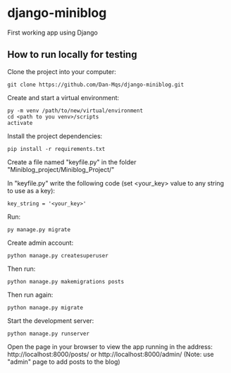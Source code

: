 # django-miniblog
 First working app using Django


## How to run locally for testing

Clone the project into your computer:
```
git clone https://github.com/Dan-Mqs/django-miniblog.git
```

Create and start a virtual environment:
```
py -m venv /path/to/new/virtual/environment
cd <path to you venv>/scripts
activate
```

Install the project dependencies:
```
pip install -r requirements.txt
```

Create a file named "keyfile.py" in the folder "Miniblog_project/Miniblog_Project/"

In "keyfile.py" write the following code (set <your_key> value to any string to use as a key):
```
key_string = '<your_key>'
```

Run: 
```
py manage.py migrate
```

Create admin account:
```
python manage.py createsuperuser
```

Then run:
```
python manage.py makemigrations posts
```

Then run again:
```
python manage.py migrate
```

Start the development server:
```
python manage.py runserver
```

Open the page in your browser to view the app running in the address:
http://localhost:8000/posts/
or
http://localhost:8000/admin/
(Note: use "admin" page to add posts to the blog)
